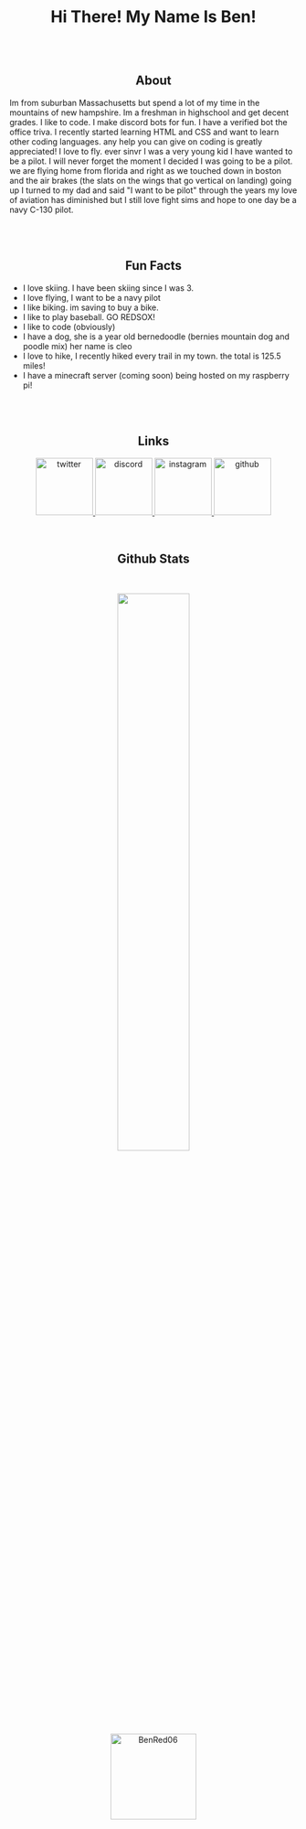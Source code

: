<h1 align="center">Hi There! My Name Is Ben!</h1>

<br>

<br> 

<h2 align="center"> About</h2>

<p class='about_me'>Im from suburban Massachusetts but spend a lot of my time in the mountains of new hampshire. Im a freshman in highschool and get decent grades. I like to code. I make discord bots for fun. I have a verified bot the office triva. I recently started learning HTML and CSS and want to learn other coding languages. any help you can give on coding is greatly appreciated! I love to fly. ever sinvr I was a very young kid I have wanted to be a pilot. I will never forget the moment I decided I was going to be a pilot. we are flying home from florida and right as we touched down in boston and the air brakes (the slats on the wings that go vertical on landing) going up I turned to my dad and said "I want to be pilot" through the years my love of aviation has diminished but I still love fight sims and hope to one day be a navy C-130 pilot.</p>

<br>

<br>

<h2 align="center">Fun Facts</h2>
<p align="center">

<ul class='facts'>   
<li>I love skiing. I have been skiing since I was 3. </li>
<li> I love flying, I want to be a navy pilot </li>
<li> I like biking. im saving to buy a bike.  </li>
<li> I like to play baseball. GO REDSOX!  </li>
<li> I like to code (obviously) </li>
<li> I have a dog, she is a year old bernedoodle (bernies mountain dog and poodle mix) her name is cleo
 </li>
<li> I love to hike, I recently hiked every trail in my town. the total is 125.5 miles!</li>
<li> I have a minecraft server (coming soon) being hosted on my raspberry pi!</li>
</ul>

</a>

<br>

<br>

<h2 align="center">Links</h2> 

<p align="center">
  <a href="https://twitter.com/Ben_Red06" title="twitter">
        <img src="http://3.bp.blogspot.com/-NxouMmz2bOY/T8_ac97cesI/AAAAAAAAGg0/e3vY1_bdnbE/s1600/Twitter+logo+2012.png" alt="twitter" width="100" height="100" />
    </a>
     <a href="https://discord.gg/hsrnUuJXQk" title="discord">
        <img src="https://maxcdn.icons8.com/Share/icon/Logos/discord_logo1600.png" alt="discord" width="100" height="100" />
    </a>
       <a href="https://www.instagram.com/benred06/" title="instagram">
        <img src="https://upload.wikimedia.org/wikipedia/commons/thumb/e/e7/Instagram_logo_2016.svg/1200px-Instagram_logo_2016.svg.png" alt="instagram" width="100" height="100" />
    </a>
     <a href="https://github.com/BenRed06" title="github">
        <img src="https://cdn.afterdawn.fi/v3/news/original/github-logo.png" alt="github" width="100" height="100" />
    </a>

</p>

<br>

<h2 align="center">Github Stats</h2> 

<br>


<p align="center">
<img width="50%" height="50%" src="https://github-readme-stats.vercel.app/api?username=BenRed06&hide_border=true&show_icons=true&count_private=true&hide=stars&bg_color=000000&theme=dark" />
</h3>

</p>

<br>

<p align="center">
    <img height="150px" src="https://github-readme-stats.vercel.app/api/top-langs/?username=BenRed06&layout=compact&count_private=true&theme=vue-dark" alt="BenRed06" />
</p>
